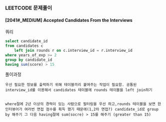 ### LEETCODE 문제풀이 
#### [2041#_MEDIUM] Accepted Candidates From the Interviews
쿼리 
```sql
select candidate_id 
from candidates c 
    left join rounds r on c.interview_id = r.interview_id 
where years_of_exp >= 2 
group by candidate_id 
having sum(score) > 15
```

풀이과정
```
우선 필요한 정보를 출력하기 위해 테이블끼리 붙여주는 작업이 필요함. 공통된 interview_id를 이용해서 candidates 테이블에 rounds 테이블을 left join하기 
 

where절에 2년 이상의 경력이 있는 사람으로 필터링을 우선 하고,rounds 테이블을 보면 한 인터뷰어가 여러번 면접 점수를 획득 했기 때문에(1,2차 면접?) candidate_id로 group by 해주기 그 다음 having절에 sum(socre) > 15를 해주기 (greater than 15) 
```

